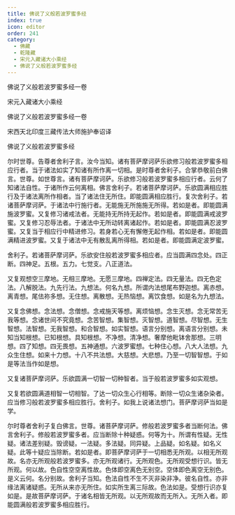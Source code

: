 ```yaml
---
title: 佛说了义般若波罗蜜多经
index: true
icon: editor
order: 241
category:
  - 佛藏
  - 乾隆藏
  - 宋元入藏诸大小乘经
  - 佛说了义般若波罗蜜多经
---
```


佛说了义般若波罗蜜多经一卷  

宋元入藏诸大小乘经  

佛说了义般若波罗蜜多经一卷  

宋西天北印度三藏传法大师施护奉诏译  

佛说了义般若波罗蜜多经  

尔时世尊。告尊者舍利子言。汝今当知。诸有菩萨摩诃萨乐欲修习般若波罗蜜多相应行者。当于诸法如实了知诸有所作离一切相。是时尊者舍利子。合掌恭敬前白佛言。世尊。如世尊言。诸有菩萨摩诃萨。乐欲修习般若波罗蜜多相应行者。云何了知诸法自性。于诸所作云何离相。佛言舍利子。若诸菩萨摩诃萨。乐欲圆满相应胜行及于诸法离所作相者。当了诸法住无所住。即能圆满相应胜行。复次舍利子。若诸菩萨摩诃萨。于诸法中行施行者。无能施无所施施无所得。若如是者。即能圆满施波罗蜜。又复修习诸戒法者。无能持无所持无起作。若如是者。即能圆满戒波罗蜜。又复修习忍辱法者。于诸法中无所动转离诸起作。若如是者。即能圆满忍波罗蜜。又复当于相应行中精进修习。若身若心无有懈倦无起作相。若如是者。即能圆满精进波罗蜜。又复于诸法中无有散乱离所得相。若如是者。即能圆满定波罗蜜。  

舍利子。若诸菩萨摩诃萨。乐欲安住般若波罗蜜多相应者。应当圆满四念处。四正断。四神足。五根。五力。七觉支。八正道法。  

又复观想空三摩地。无相三摩地。无愿三摩地。四禅定法。四无量法。四无色定法。八解脱法。九先行法。九想法。何名九想。所谓内法想尾布野迦想。离赤想。离青想。尾佉祢多想。无住想。离散想。无热恼想。离饮食想。如是名为九想法。  

又复念佛想。念法想。念僧想。念戒施天等想。离烦恼想。念生灭想。念无常苦无我等想。念诸世间不究竟想。念苦智想。集智想。灭智想。道智想。尽智想。无生智想。法智想。无我智想。和合智想。如实智想。语言分别想。离语言分别想。未知当知根想。已知根想。具知根想。不净想。清净想。奢摩他毗钵舍那想。三明想。四了知想。四无畏想。五神通想。六波罗蜜想。七种住心想。八大人法想。九众生住想。如来十力想。十八不共法想。大慈想。大悲想。乃至一切智智想。于如是等法当作如是想。  

又复诸菩萨摩诃萨。乐欲圆满一切智一切种智者。当于般若波罗蜜多如实观想。  

又复若欲圆满道相智一切相智。了达一切众生心行相等。断除一切众生诸杂染者。应当修习般若波罗蜜多相应胜行。舍利子。如我上说诸法想门。菩萨摩诃萨当如是学。  

尔时尊者舍利子复白佛言。世尊。诸菩萨摩诃萨。修般若波罗蜜多者当断何法。佛言舍利子。修般若波罗蜜多者。应当断除十种疑惑。何等为十。所谓有性疑。无性疑。诸法差别疑。毁谤疑。一法疑。多法疑。同异疑。上品疑。如名疑。如名义疑。此等十疑应当除断。若如是者。即菩萨摩诃萨于一切相悉无所观。以相无所观故。名亦无所观般若波罗蜜多。亦无所观诸行。无所观色。无所观受想行识。皆无所观。何以故。色自性空空离性故。色体即空离色无别空。空体即色离空无别色。是义云何。名分别故。舍利子当知。色法自性不生不灭非染非净。彼名自性。亦非缘法离诸疑惑。无所从来亦无所住。如实所生离三际故。色法如是。受想行识亦复如是。是故菩萨摩诃萨。于诸名相皆无所观。以无所观故而无所入。无所入者。即能圆满般若波罗蜜多相应胜行。  

